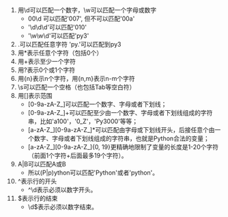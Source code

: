 

1. 用\d可以匹配一个数字，\w可以匹配一个字母或数字
   * 00\d 可以匹配'007', 但不可以匹配'00a'
   * '\d\d\d'可以匹配'010'
   * '\w\w\d'可以匹配'py3'
2. .可以匹配任意字符
    'py.'可以匹配到py3
3. 用*表示任意个字符（包括0个）
4. 用+表示至少一个字符
5. 用?表示0个或1个字符
6. 用{n}表示n个字符，用{n,m}表示n-m个字符
7. \s可以匹配一个空格（也包括Tab等空白符）
8. 用[]表示范围  
    * [0-9a-zA-Z\_]可以匹配一个数字、字母或者下划线；
    * [0-9a-zA-Z\_]+可以匹配至少由一个数字、字母或者下划线组成的字符串，比如'a100'，'0_Z'，'Py3000'等等；
    * [a-zA-Z\_][0-9a-zA-Z\_]*可以匹配由字母或下划线开头，后接任意个由一个数字、字母或者下划线组成的字符串，也就是Python合法的变量；
    * [a-zA-Z\_][0-9a-zA-Z\_]{0, 19}更精确地限制了变量的长度是1-20个字符（前面1个字符+后面最多19个字符）。
9. A|B可以匹配A或B
    * 所以(P|p)ython可以匹配'Python'或者'python'。
10. ^表示行的开头
    * ^\d表示必须以数字开头。
11. $表示行的结束
    * \d$表示必须以数字结束。






